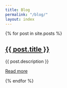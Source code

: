 ```yaml
---
title: Blog
permalink: "/blog/"
layout: index
---
```


{% for post in site.posts %}
<article>
  <h2>
    <a href="{{ post.url }}">{{ post.title }}</a>
  </h2>
  <p>{{ post.description }}</p>
  <p><a href="{{ post.url }}">Read more</a></p>
</article>
{% endfor %}